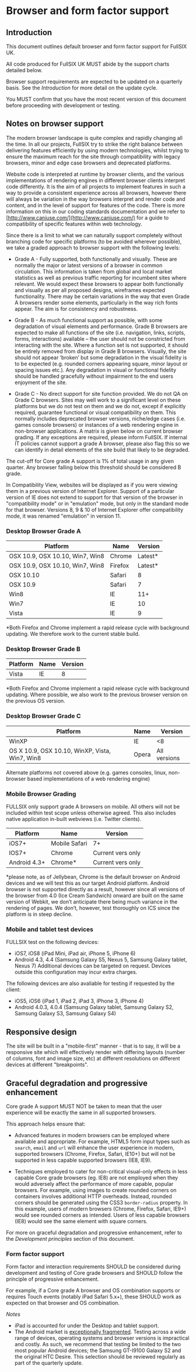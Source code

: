 # Browser and form factor support


## Introduction

This document outlines default browser and form factor support for FullSIX UK.

All code produced for FullSIX UK MUST abide by the support charts detailed 
below.

Browser support requirements are expected to be updated on a quarterly basis.
See the _Introduction_ for more detail on the update cycle.

You MUST confirm that you have the most recent version of this document before
proceeding with development or testing.

## Notes on browser support

The modern browser landscape is quite complex and rapidly changing all the time.  In all our projects, FullSIX try to strike the right balance between delivering features efficiently by using modern technologies, whilst trying to ensure the maximum reach for the site through compatibility with legacy browsers, minor and edge case browsers and deprecated platforms.

Website code is interpreted at runtime by browser clients, and the various implementations of rendering engines in different browser clients interpret code differently.  It is the aim of all projects to implement features in such a way to provide a consistent experience across all browsers, however there will always be variation in the way browsers interpret and render code and content, and in the level of support for features of the code.  There is more information on this in our coding standards documentation and we refer to [http://www.caniuse.com/](http://www.caniuse.com/) for a guide to compatibility of specific features within web technology.  

Since there is a limit to what we can naturally support completely without branching code for specific platforms (to be avoided wherever possible), we take a graded approach to browser support with the following levels:

+ Grade A - Fully supported, both functionally and visually.  These are normally the major or latest versions of a browser in common circulation.  This information is taken from global and local market statistics as well as previous traffic reporting for incumbent sites where relevant.  We would expect these browsers to appear both functionally and visually as per all proposed designs, wireframes expected functionality.  There may be certain variations in the way that even Grade A browsers render some elements, particularly in the way rich fonts appear.  The aim is for consistency and robustness.

+ Grade B - As much functional support as possible, with some degradation of visual elements and performance.  Grade B browsers are expected to make all functions of the site (i.e. navigation, links, scripts, forms, interactions) available – the user should not be constricted from interacting with the site.  Where a function set is not supported, it should be entirely removed from display in Grade B browsers.  Visually, the site should not appear ‘broken’ but some degradation in the visual fidelity is to be expected (e.g. rounded corners appearing square, minor layout or spacing issues etc.).    Any degradation in visual or functional fidelity should be handled gracefully without impairment to the end users enjoyment of the site.

+ Grade C - No direct support for site function provided. We do not QA on Grade C browsers.  Sites may well work to a significant level on these platforms but we do not test on them and we do not, except if explicitly required, guarantee functional or visual compatibility on them.  This normally includes deprecated browser versions, niche/edge cases (i.e. games console browsers) or instances of a web rendering engine in non-browser applications.
A matrix is given below on current browser grading. If any exceptions are required, please inform FullSIX. If internal IT policies cannot support a grade A browser, please also flag this so we can identify in detail elements of the site build that likely to be degraded.

The cut-off for Core grade A support is 1% of total usage in any given quarter.
Any browser falling below this threshold should be considered B grade.

In Compatibility View, websites will be displayed as if you were viewing them in a previous version of Internet Explorer. Support of a particular version of IE does not extend to support for that version of the browser in "compatibility mode" or in "emulation" mode, but only in the standard mode for that browser. Versions 8, 9 & 10 of Internet Explorer offer compatibility mode, it was renamed "emulation" in version 11. 

### Desktop Browser Grade A

| Platform | Name | Version |
|----------|------|---------|
|OSX 10.9, OSX 10.10, Win7, Win8 | Chrome | Latest*|
|OSX 10.9, OSX 10.10, Win7, Win8 | Firefox | Latest*|
|OSX 10.10 | Safari | 8|
|OSX 10.9| Safari | 7|
|Win8 | IE | 11+|
|Win7 | IE | 10|
|Vista | IE | 9|

*Both Firefox and Chrome implement a rapid release cycle with background updating.  We therefore work to the current stable build.

### Desktop Browser Grade B

|Platform |  Name | Version |
|---------|-------|---------|
|Vista| IE | 8|

*Both Firefox and Chrome implement a rapid release cycle with background updating. Where possible, we also work to the previous browser version on the previous OS version. 

### Desktop Browser Grade C

|Platform |  Name | Version |
|---------|-------|---------|
|WinXP | IE | <8|
|OS X 10.9, OSX 10.10, WinXP, Vista, Win7, Win8 | Opera | All versions|

Alternate platforms not covered above (e.g. games consoles, linux, non-browser based implementations of a web rendering engine)


### Mobile Browser Grading

FULLSIX only support grade A browsers on mobile. All others will not be included within test scope unless otherwise agreed. This also includes native application in-built webviews (i.e. Twitter clients).

|Platform |  Name | Version |
|---------|-------|---------|
|iOS7+| Mobile Safari| 7+|
|IOS7+ | Chrome | Current vers only|
|Android 4.3+ | Chrome* | Current vers only|

*please note, as of Jellybean, Chrome is the default browser on Android devices and we will test this as our target Android platform.  Android browser is not supported directly as a result, however since all versions of the browser from 4.0 (Ice Cream Sandwich) onward are built on the same version of Webkit, we don’t anticipate there being much variance in the rendering of pages.  We don’t, however, test thoroughly on ICS since the platform is in steep decline.  

### Mobile and tablet test devices

FULLSIX test on the following devices:
+ iOS7, iOS8 (iPad Mini, iPad air, iPhone 5, iPhone 6) 
+ Android 4.3, 4.4 (Samsung Galaxy S5, Nexus 5, Samsung Galaxy tablet, Nexus 7)
Additional devices can be targeted on request. Devices outside this configuration may incur extra charges. 

The following devices are also avaliable for testing if requested by the client:
+ iOS5, iOS6 (iPad 1, iPad 2, iPad 3, iPhone 3, iPhone 4) 
+ Android 4.0.3, 4.0.4 (Samsung Galaxy tablet, Samsung Galaxy S2, Samsung Galaxy S3, Samsung Galaxy S4)

## Responsive design

The site will be built in a "mobile-first" manner - that is to say, it will
be a responsive site which will effectively render with differing layouts
(number of columns, font and image size, etc) at different resolutions on
different devices at different "breakpoints".

## Graceful degradation and progressive enhancement

Core grade A support MUST NOT be taken to mean that the user experience will be
exactly the same in all supported browsers.

This approach helps ensure that:

* Advanced features in modern browsers can be employed where available and
  appropriate. For example, HTML5 form input types such as `search`, `email` and
  `url` will enhance the user experience in modern, supported browsers (Chrome,
  Firefox, Safari, IE10+) but will not be supported in less capable supported
  browsers (IE8, IE9).

* Techniques employed to cater for non-critical visual-only effects in less
  capable Core grade browsers (eg. IE8) are not employed when they would
  adversely affect the performance of more capable, popular browsers. For
  example, using images to create rounded corners on containers involves
  additional HTTP overheads. Instead, rounded corners should be generated using
  the CSS3 `border-radius` property. In this example, users of modern browsers
  (Chrome, Firefox, Safari, IE9+) would see rounded corners as intended. Users
  of less capable browsers (IE8) would see the same element with square corners.

For more on graceful degradation and progressive enhancement, refer to
the _Development principles_ section of this document.

### Form factor support

Form factor and interaction requirements SHOULD be considered during development
and testing of Core grade browsers and SHOULD follow the principle of
progressive enhancement.

For example, if a Core grade A browser and OS combination supports or requires
Touch events (notably iPad Safari 5.x+), these SHOULD work as expected on that
browser and OS combination.

*Notes*

* iPad is accounted for under the Desktop and tablet support.
* The Android market is [exceptionally fragmented][android-fragmentation].
  Testing across a wide range of devices, operating systems and browser versions
  is impractical and costly. As such, we recommend that testing be limited to
  the two most popular Android devices; the Samsung GT-I9100 Galaxy S2 and the
  original HTC Desire. This selection should be reviewed regularly as part of
  the quarterly update.

[android-fragmentation]:               http://opensignalmaps.com/reports/fragmentation.php
